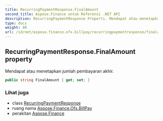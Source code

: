 ```yaml
---
title: RecurringPaymentResponse.FinalAmount
second_title: Aspose.Finance untuk Referensi .NET API
description: RecurringPaymentResponse Properti. Mendapat atau menetapkan jumlah pembayaran akhir.
type: docs
weight: 40
url: /id/net/aspose.finance.ofx.billpay/recurringpaymentresponse/finalamount/
---
```

## RecurringPaymentResponse.FinalAmount property

Mendapat atau menetapkan jumlah pembayaran akhir.

```csharp
public string FinalAmount { get; set; }
```

### Lihat juga

* class [RecurringPaymentResponse](../)
* ruang nama [Aspose.Finance.Ofx.BillPay](../../recurringpaymentresponse/)
* perakitan [Aspose.Finance](../../../)


